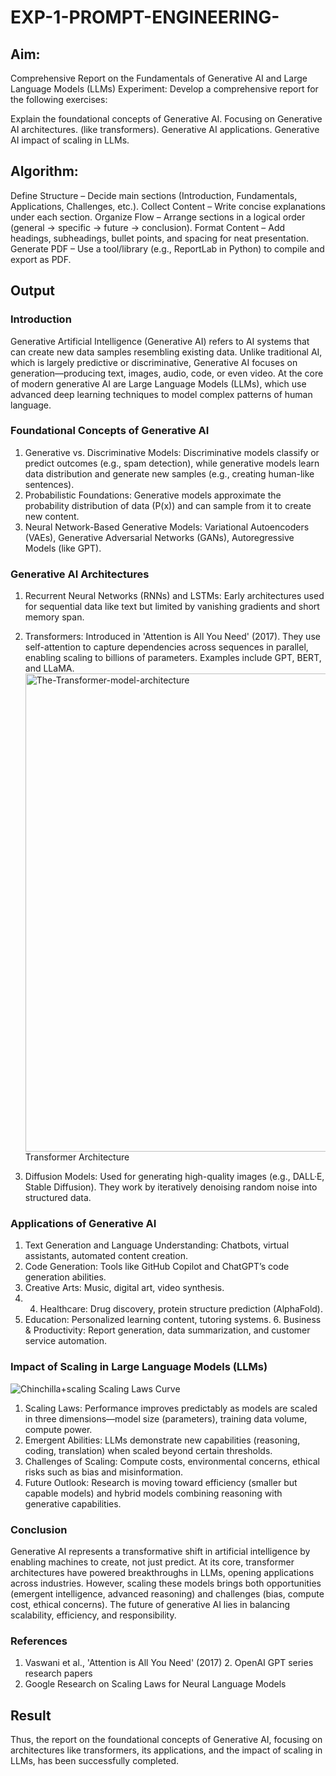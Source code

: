# EXP-1-PROMPT-ENGINEERING-

## Aim: 
Comprehensive Report on the Fundamentals of Generative AI and Large Language Models (LLMs)
Experiment: Develop a comprehensive report for the following exercises:

Explain the foundational concepts of Generative AI.
Focusing on Generative AI architectures. (like transformers).
Generative AI applications.
Generative AI impact of scaling in LLMs.
## Algorithm:
Define Structure – Decide main sections (Introduction, Fundamentals, Applications, Challenges, etc.).
Collect Content – Write concise explanations under each section.
Organize Flow – Arrange sections in a logical order (general → specific → future → conclusion).
Format Content – Add headings, subheadings, bullet points, and spacing for neat presentation.
Generate PDF – Use a tool/library (e.g., ReportLab in Python) to compile and export as PDF.
## Output
### Introduction
Generative Artificial Intelligence (Generative AI) refers to AI systems that can create new
data samples resembling existing data. Unlike traditional AI, which is largely predictive or
discriminative, Generative AI focuses on generation—producing text, images, audio, code,
or even video. At the core of modern generative AI are Large Language Models (LLMs),
which use advanced deep learning techniques to model complex patterns of human
language.
### Foundational Concepts of Generative AI
1. Generative vs. Discriminative Models: Discriminative models classify or predict
outcomes (e.g., spam detection), while generative models learn data distribution and
generate new samples (e.g., creating human-like sentences).
 2. Probabilistic Foundations:
Generative models approximate the probability distribution of data (P(x)) and can sample
from it to create new content.
3. Neural Network-Based Generative Models: Variational
Autoencoders (VAEs), Generative Adversarial Networks (GANs), Autoregressive Models
(like GPT).

### Generative AI Architectures
1. Recurrent Neural Networks (RNNs) and LSTMs: Early architectures used for sequential
data like text but limited by vanishing gradients and short memory span.
 2. Transformers:
Introduced in 'Attention is All You Need' (2017). They use self-attention to capture
dependencies across sequences in parallel, enabling scaling to billions of parameters.
Examples include GPT, BERT, and LLaMA.<img width="850" height="765" alt="The-Transformer-model-architecture" src="https://github.com/user-attachments/assets/ef47a303-fb1d-4d33-8535-89ae8ab53e28" />
                                                                              Transformer Architecture

 4. Diffusion Models: Used for generating
high-quality images (e.g., DALL·E, Stable Diffusion). They work by iteratively denoising
random noise into structured data.

### Applications of Generative AI
1. Text Generation and Language Understanding: Chatbots, virtual assistants, automated
content creation.
2. Code Generation: Tools like GitHub Copilot and ChatGPT’s code
generation abilities.
3. Creative Arts: Music, digital art, video synthesis.
4.  4. Healthcare:
Drug discovery, protein structure prediction (AlphaFold).
 5. Education: Personalized
learning content, tutoring systems. 6. Business & Productivity: Report generation, data
summarization, and customer service automation.

### Impact of Scaling in Large Language Models (LLMs)
![Chinchilla+scaling](https://github.com/user-attachments/assets/c2f2dc44-f76c-4615-82f1-409ea9750287)
                          Scaling Laws Curve
1. Scaling Laws: Performance improves predictably as models are scaled in three
dimensions—model size (parameters), training data volume, compute power.
 2. Emergent Abilities: LLMs demonstrate new capabilities (reasoning, coding, translation) when scaled
beyond certain thresholds.
3. Challenges of Scaling: Compute costs, environmental
concerns, ethical risks such as bias and misinformation.
4. Future Outlook: Research is moving toward efficiency (smaller but capable models) and hybrid models combining reasoning with generative capabilities.

### Conclusion
Generative AI represents a transformative shift in artificial intelligence by enabling
machines to create, not just predict. At its core, transformer architectures have powered
breakthroughs in LLMs, opening applications across industries. However, scaling these
models brings both opportunities (emergent intelligence, advanced reasoning) and
challenges (bias, compute cost, ethical concerns). The future of generative AI lies in
balancing scalability, efficiency, and responsibility.
### References
1. Vaswani et al., 'Attention is All You Need' (2017) 2. OpenAI GPT series research papers
3. Google Research on Scaling Laws for Neural Language Models
## Result
Thus, the report on the foundational concepts of Generative AI, focusing on architectures like transformers, its applications, and the impact of scaling in LLMs, has been successfully completed.
